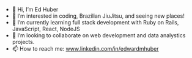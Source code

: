 - 👋 Hi, I’m Ed Huber
- 👀 I’m interested in coding, Brazilian JiuJitsu, and seeing new places!
- 🌱 I’m currently learning full stack development with Ruby on Rails, JavaScript, React, NodeJS
- 💞️ I’m looking to collaborate on web development and data analystics projects.
- 📫 How to reach me: www.linkedin.com/in/edwardmhuber 

<!---
emh0531/emh0531 is a ✨ special ✨ repository because its `README.md` (this file) appears on your GitHub profile.
You can click the Preview link to take a look at your changes.
--->
